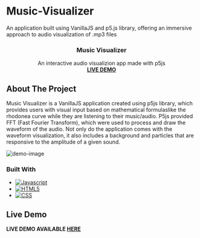 # Music-Visualizer
An application built using VanillaJS and p5.js library, offering an immersive approach to audio visualization of .mp3 files

<h3 align="center">Music Visualizer</h3>

  <p align="center">
    An interactive audio visualizion app made with p5js
    <br />
    <a href="https://thurstontran.github.io/Music-Visualizer/"><strong>LIVE DEMO</strong></a>
  </p>
</div>

<!-- ABOUT THE PROJECT -->
## About The Project

Music Visualizer is a VanillaJS application created using p5js library, which provides users with visual input based on mathematical formulaslike the rhodonea curve while they are listening to their music/audio. P5js provided FFT (Fast Fourier Transform), which were used to process and draw the waveform of the audio. Not only do the application comes with the waveform visualization, it also includes a background and particles that are responsive to the amplitude of a given sound.



![demo-image](https://github.com/user-attachments/assets/ee608e14-3ca8-40b0-a3f0-1de10b81950b)


### Built With

* [![Javascript][Javascript]][Javascript-url]
* [![HTML5][HTML5]][HTML5-url]
* [![CSS][CSS]][CSS-url]

## Live Demo

**LIVE DEMO AVAILABLE [HERE](https://thurstontran.github.io/Music-Visualizer/)**

<!-- MARKDOWN LINKS & IMAGES -->
<!-- https://www.markdownguide.org/basic-syntax/#reference-style-links -->
[Javascript]: https://img.shields.io/badge/JavaScript-323330?style=for-the-badge&logo=javascript&logoColor=F7DF1E
[Javascript-url]: https://www.javascript.com/
[HTML5]: https://img.shields.io/badge/HTML5-E34F26?style=for-the-badge&logo=html5&logoColor=white
[HTML5-url]: https://en.wikipedia.org/wiki/HTML
[CSS]: https://img.shields.io/badge/CSS3-1572B6?style=for-the-badge&logo=css3&logoColor=white
[CSS-url]: https://en.wikipedia.org/wiki/CSS
